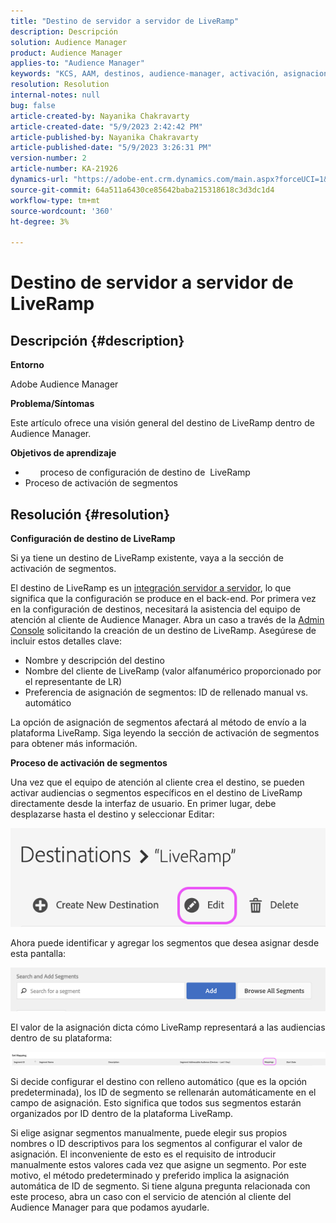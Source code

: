 ```yaml
---
title: "Destino de servidor a servidor de LiveRamp"
description: Descripción
solution: Audience Manager
product: Audience Manager
applies-to: "Audience Manager"
keywords: "KCS, AAM, destinos, audience-manager, activación, asignaciones, S2S, servidor a servidor"
resolution: Resolution
internal-notes: null
bug: false
article-created-by: Nayanika Chakravarty
article-created-date: "5/9/2023 2:42:42 PM"
article-published-by: Nayanika Chakravarty
article-published-date: "5/9/2023 3:26:31 PM"
version-number: 2
article-number: KA-21926
dynamics-url: "https://adobe-ent.crm.dynamics.com/main.aspx?forceUCI=1&pagetype=entityrecord&etn=knowledgearticle&id=7fbcbbbc-77ee-ed11-8849-6045bd006079"
source-git-commit: 64a511a6430ce85642baba215318618c3d3dc1d4
workflow-type: tm+mt
source-wordcount: '360'
ht-degree: 3%

---
```


# Destino de servidor a servidor de LiveRamp

## Descripción {#description}


<b>Entorno</b>

Adobe Audience Manager

<b>Problema/Síntomas</b>

Este artículo ofrece una visión general del destino de LiveRamp dentro de Audience Manager.

<b>Objetivos de aprendizaje</b>

- &#x200B; &#x200B; &#x200B; &#x200B; &#x200B; &#x200B; proceso de configuración de destino de &#x200B; LiveRamp
- Proceso de activación de segmentos



## Resolución {#resolution}


<b>Configuración de destino de LiveRamp</b>

Si ya tiene un destino de LiveRamp existente, vaya a la sección de activación de segmentos. 

El destino de LiveRamp es un [integración servidor a servidor](https://experienceleague.adobe.com/docs/audience-manager/user-guide/features/destinations/device-based/device-based-destinations-list.html?lang=en), lo que significa que la configuración se produce en el back-end. Por primera vez en la configuración de destinos, necesitará la asistencia del equipo de atención al cliente de Audience Manager. Abra un caso a través de la [Admin Console](https://adminconsole.adobe.com/) solicitando la creación de un destino de LiveRamp. Asegúrese de incluir estos detalles clave:

- Nombre y descripción del destino
- Nombre del cliente de LiveRamp (valor alfanumérico proporcionado por el representante de LR)
- Preferencia de asignación de segmentos: ID de rellenado manual vs. automático


La opción de asignación de segmentos afectará al método de envío a la plataforma LiveRamp. Siga leyendo la sección de activación de segmentos para obtener más información.



<b>Proceso de activación de segmentos</b>

Una vez que el equipo de atención al cliente crea el destino, se pueden activar audiencias o segmentos específicos en el destino de LiveRamp directamente desde la interfaz de usuario. En primer lugar, debe desplazarse hasta el destino y seleccionar Editar:

![](assets/bd9e9cba-89e3-ed11-a7c7-6045bd0065b6.png)



Ahora puede identificar y agregar los segmentos que desea asignar desde esta pantalla:

![](assets/d96041d3-89e3-ed11-a7c7-6045bd0065b6.png)

El valor de la asignación dicta cómo LiveRamp representará a las audiencias dentro de su plataforma: 

![](assets/75158bf1-89e3-ed11-a7c7-6045bd0065b6.png)

Si decide configurar el destino con relleno automático (que es la opción predeterminada), los ID de segmento se rellenarán automáticamente en el campo de asignación. Esto significa que todos sus segmentos estarán organizados por ID dentro de la plataforma LiveRamp.

Si elige asignar segmentos manualmente, puede elegir sus propios nombres o ID descriptivos para los segmentos al configurar el valor de asignación. El inconveniente de esto es el requisito de introducir manualmente estos valores cada vez que asigne un segmento. Por este motivo, el método predeterminado y preferido implica la asignación automática de ID de segmento. Si tiene alguna pregunta relacionada con este proceso, abra un caso con el servicio de atención al cliente del Audience Manager para que podamos ayudarle.
